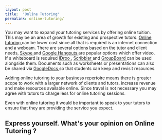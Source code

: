 ```yaml
---
layout: post
title:  "Online Tutoring"
permalink: online-tutoring/
---
```

You may want to expand your tutoring services by offering online tuition. This
may be an area of growth for existing and prospective tutors. [ Online
tutoring ](https://tutorhub.com/) can be lower cost since all that is required
is an internet connection and a webcam.  There are several options based on
the tutor and client needs, [ Skype ](http://www.skype.com/en/) and [ Google
Hangouts ](http://www.google.com/+/learnmore/hangouts/) are popular options
which offer video. If a whiteboard is required [ IDroo ](http://idroo.com/) ,
[ Scribblar ](http://www.scribblar.com/) and [ GroupBoard
](http://www.groupboard.com/products/) can be used alongside them. Documents
such as worksheets or presentations can also be shared via [ GoogleDocs
](http://www.google.com/drive/apps.html) so that students can keep and revisit
resources.

Adding online tutoring to your business repertoire means there is greater
scope to work with a larger network of clients and tutors, increase revenue
and make resources available online. Since travel is not necessary you may
agree with tutors to charge less for online tutoring sessions.

Even with online tutoring it would be important to speak to your tutors to
ensure that they are providing the service you expect.

## Express yourself. What's your opinion on Online Tutoring ?
